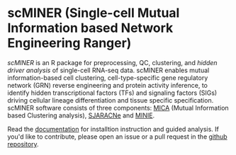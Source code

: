 # scMINER (Single-cell Mutual Information based Network Engineering Ranger)
*scMINER* is an R package for preprocessing, QC, clustering, and *hidden driver analysis* of single-cell RNA-seq data. scMINER enables mutual information-based cell clustering, cell-type-specific gene regulatory network (GRN) reverse engineering and protein activity inference, to identify hidden transcriptional factors (TFs) and signaling factors (SIGs) driving cellular lineage differentiation and tissue specific specification. scMINER software consists of three components: [MICA](https://github.com/jyyulab/MICA) (Mutual Information based Clustering analysis), [SJARACNe](https://github.com/jyyulab/SJARACNe) and [MINIE](https://github.com/jyyulab/scMINER/).


Read the [documentation](https://jyyulab.github.io/scMINER/site/) for installtion instruction and guided analysis. If you'd like to contribute, please open an issue or a pull request in the [github repository](https://github.com/jyyulab/scMINER/issues).
